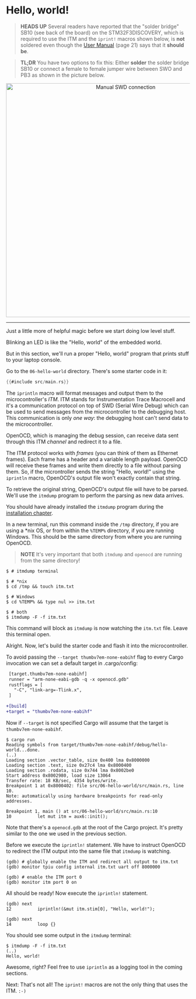 # Hello, world!

> **HEADS UP** Several readers have reported that the "solder bridge" SB10 (see back of the board)
> on the STM32F3DISCOVERY, which is required to use the ITM and the `iprint!` macros shown below, is
> **not** soldered even though the [User Manual][] (page 21) says that it **should be**.

> **TL;DR** You have two options to fix this: Either **solder** the solder bridge SB10 or connect a
> female to female jumper wire between SWO and PB3 as shown in the picture below.

[User Manual]: http://www.st.com/resource/en/user_manual/dm00063382.pdf

<p align="center">
<img height=640 title="Manual SWD connection" src="../assets/f3-swd.png">
</p>

---

Just a little more of helpful magic before we start doing low level stuff.

Blinking an LED is like the "Hello, world" of the embedded world.

But in this section, we'll run a proper "Hello, world" program that prints stuff to your laptop
console.

Go to the `06-hello-world` directory. There's some starter code in it:

``` rust
{{#include src/main.rs}}
```

The `iprintln` macro will format messages and output them to the microcontroller's *ITM*. ITM stands
for Instrumentation Trace Macrocell and it's a communication protocol on top of SWD (Serial Wire
Debug) which can be used to send messages from the microcontroller to the debugging host. This
communication is only *one way*: the debugging host can't send data to the microcontroller.

OpenOCD, which is managing the debug session, can receive data sent through this ITM *channel* and
redirect it to a file.

The ITM protocol works with *frames* (you can think of them as Ethernet frames). Each frame has a
header and a variable length payload. OpenOCD will receive these frames and write them directly to a
file without parsing them. So, if the microntroller sends the string "Hello, world!" using the
`iprintln` macro, OpenOCD's output file won't exactly contain that string.

To retrieve the original string, OpenOCD's output file will have to be parsed. We'll use the
`itmdump` program to perform the parsing as new data arrives.

You should have already installed the `itmdump` program during the [installation chapter].

[installation chapter]: ../03-setup/index.html#itmdump

In a new terminal, run this command inside the `/tmp` directory, if you are using a *nix OS, or from
within the `%TEMP%` directory, if you are running Windows. This should be the same directory from
where you are running OpenOCD.

> **NOTE** It's very important that both `itmdump` and `openocd` are running
from the same directory!

``` console
$ # itmdump terminal

$ # *nix
$ cd /tmp && touch itm.txt

$ # Windows
$ cd %TEMP% && type nul >> itm.txt

$ # both
$ itmdump -F -f itm.txt
```

This command will block as `itmdump` is now watching the `itm.txt` file. Leave this terminal open.

Alright. Now, let's build the starter code and flash it into the microcontroller.

To avoid passing the `--target thumbv7em-none-eabihf` flag to every Cargo invocation we can set a
default target in .cargo/config:

``` diff
 [target.thumbv7em-none-eabihf]
 runner = "arm-none-eabi-gdb -q -x openocd.gdb"
 rustflags = [
   "-C", "link-arg=-Tlink.x",
 ]

+[build]
+target = "thumbv7em-none-eabihf"
```

Now if `--target` is not specified Cargo will assume that the target is `thumbv7em-none-eabihf`.

``` console
$ cargo run
Reading symbols from target/thumbv7em-none-eabihf/debug/hello-world...done.
(..)
Loading section .vector_table, size 0x400 lma 0x8000000
Loading section .text, size 0x27c4 lma 0x8000400
Loading section .rodata, size 0x744 lma 0x8002be0
Start address 0x8002980, load size 13064
Transfer rate: 18 KB/sec, 4354 bytes/write.
Breakpoint 1 at 0x8000402: file src/06-hello-world/src/main.rs, line 10.
Note: automatically using hardware breakpoints for read-only addresses.

Breakpoint 1, main () at src/06-hello-world/src/main.rs:10
10          let mut itm = aux6::init();
```

Note that there's a `openocd.gdb` at the root of the Cargo project. It's pretty similar to the one we
used in the previous section.

Before we execute the `iprintln!` statement. We have to instruct OpenOCD to redirect the ITM output
into the same file that `itmdump` is watching.

```
(gdb) # globally enable the ITM and redirect all output to itm.txt
(gdb) monitor tpiu config internal itm.txt uart off 8000000

(gdb) # enable the ITM port 0
(gdb) monitor itm port 0 on
```

All should be ready! Now execute the `iprintln!` statement.

```
(gdb) next
12          iprintln!(&mut itm.stim[0], "Hello, world!");

(gdb) next
14          loop {}
```

You should see some output in the `itmdump` terminal:

``` console
$ itmdump -F -f itm.txt
(..)
Hello, world!
```

Awesome, right? Feel free to use `iprintln` as a logging tool in the coming sections.

Next: That's not all! The `iprint!` macros are not the only thing that uses the ITM. `:-)`

